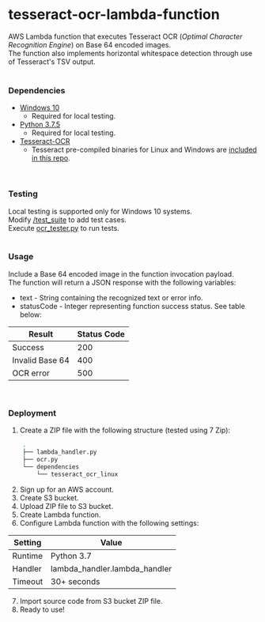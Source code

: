 # tesseract-ocr-lambda-function
AWS Lambda function that executes Tesseract OCR (*Optimal Character Recognition Engine*) on Base 64 encoded images.<br>
The function also implements horizontal whitespace detection through use of Tesseract's TSV output.
<br><br>

### Dependencies
* [Windows 10](https://www.microsoft.com/en-us/windows/get-windows-10)
    - Required for local testing.
* [Python 3.7.5](https://www.python.org/downloads/release/python-375/)
    - Required for local testing.
* [Tesseract-OCR](https://github.com/tesseract-ocr/tesseract)
    - Tesseract pre-compiled binaries for Linux and Windows are [included in this repo](https://github.com/sethepeterson/tesseract-ocr-lambda-function/tree/master/dependencies).
<br>

### Testing
Local testing is supported only for Windows 10 systems. <br>
Modify [/test_suite](https://github.com/sethepeterson/tesseract-ocr-lambda-function/tree/master/test_suite) to add test cases. <br>
Execute [ocr_tester.py](https://github.com/sethepeterson/tesseract-ocr-lambda-function/tree/master/test_suite/ocr_tester.py) to run tests.
<br><br>

### Usage
Include a Base 64 encoded image in the function invocation payload. <br>
The function will return a JSON response with the following variables:
* text        -  String containing the recognized text or error info.
* statusCode  -  Integer representing function success status. See table below:

| Result  | Status Code |
| ------------- | ------------- |
| Success  | 200  |
| Invalid Base 64 | 400 |
| OCR error | 500 |
<br>

### Deployment
1. Create a ZIP file with the following structure (tested using 7 Zip):
```bash
    .
    ├── lambda_handler.py
    ├── ocr.py
    └── dependencies
        └── tesseract_ocr_linux
```

2. Sign up for an AWS account.
3. Create S3 bucket.
4. Upload ZIP file to S3 bucket.
5. Create Lambda function.
6. Configure Lambda function with the following settings:
   
| Setting  | Value |
| ------------- | ------------- |
| Runtime  | Python 3.7  |
| Handler | lambda_handler.lambda_handler |
| Timeout | 30+ seconds |

7. Import source code from S3 bucket ZIP file.
8. Ready to use!
